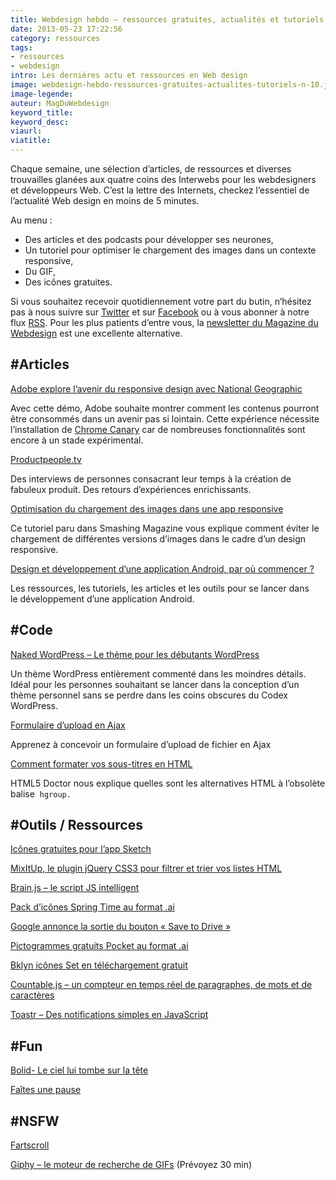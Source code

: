 ```yaml
---
title: Webdesign hebdo – ressources gratuites, actualités et tutoriels – 10
date: 2013-05-23 17:22:56
category: ressources
tags:
- ressources
- webdesign
intro: Les dernières actu et ressources en Web design
image: webdesign-hebdo-ressources-gratuites-actualites-tutoriels-n-10.jpg
image-legende:
auteur: MagDuWebdesign
keyword_title:
keyword_desc:
viaurl:
viatitle:
---
```


<p>Chaque semaine, une sélection d’articles, de&nbsp;ressources&nbsp;et diverses trouvailles glanées aux quatre coins des Interwebs pour les webdesigners et développeurs Web. C’est la lettre des Internets, checkez l’essentiel de l’actualité Web design&nbsp;en moins de 5 minutes.</p>
<p>Au menu :</p>
<ul>
<li>Des articles et des podcasts pour développer ses neurones,</li>
<li>Un tutoriel pour optimiser le chargement des images dans un contexte responsive,</li>
<li>Du GIF,</li>
<li>Des icônes gratuites.</li>
</ul>
<p>Si vous souhaitez recevoir quotidiennement votre part du butin, n’hésitez pas à nous suivre sur&nbsp;<a title="Nous suivre sur Twitter " href="https://twitter.com/#!/MagDuWebdesign" target="_blank">Twitter</a>&nbsp;et sur&nbsp;<a title="Nous suivre sur Facebook" href="http://www.facebook.com/pages/Magazine-Du-Webdesign/213372618767122" target="_blank">Facebook</a>&nbsp;ou à vous abonner à notre flux&nbsp;<a title="Abonnez-vous à notre flux RSS" href="http://feeds.feedburner.com/magazineduwebdesign/xaVh" target="_blank">RSS</a>. Pour les plus patients d’entre vous, la&nbsp;<a title="S'inscrire à la newsletter" href="http://magazineduwebdesign.com/sinscrire-a-la-newsletter">newsletter du Magazine du Webdesign</a>&nbsp;est une excellente alternative.</p>
<h2>#Articles</h2>
<p><a href="http://blogs.adobe.com/webplatform/2013/05/06/adobe-explores-the-future-of-responsive-digital-layout-with-national-geographic-content/" target="_blank">Adobe explore l’avenir du responsive design avec National Geographic</a></p>
<p>Avec cette démo, Adobe souhaite montrer comment les contenus pourront être consommés dans un avenir pas si lointain. Cette expérience nécessite l’installation de <a href="https://www.google.com/intl/en/chrome/browser/canary.html" target="_blank">Chrome Canary</a> car de nombreuses fonctionnalités sont encore à un stade expérimental.</p>
<p><a href="http://productpeople.tv/" target="_blank">Productpeople.tv</a></p>
<p>Des interviews de personnes consacrant leur temps à la création de fabuleux produit. Des retours d’expériences enrichissants.</p>
<p><a href="http://mobile.smashingmagazine.com/2013/05/10/how-to-avoid-duplicate-downloads-in-responsive-images/" target="_blank">Optimisation du chargement des images dans une app responsive</a></p>
<p>Ce tutoriel paru dans Smashing Magazine vous explique comment éviter le chargement de différentes versions d’images dans le cadre d’un design responsive.</p>
<p><a title="Permalien vers Design et développement d’une application Android, par où commencer ?" href="http://magazineduwebdesign.com/application-android-tutoriel-ressource-outil-article" rel="bookmark">Design et développement d’une application Android, par où commencer ?</a></p>
<p>Les&nbsp;ressources, les tutoriels, les articles et les outils&nbsp;pour se lancer dans le&nbsp;développement d’une application Android.</p>
<h2>#Code</h2>
<p><a href="http://bckmn.com/naked-wordpress/" target="_blank">Naked WordPress – Le thème pour les débutants WordPress</a></p>
<p>Un thème WordPress entièrement commenté dans les moindres détails. Idéal pour les personnes souhaitant se lancer dans la conception d’un thème personnel sans se perdre dans les coins obscures du Codex WordPress.</p>
<p><a href="http://tutorialzine.com/2013/05/mini-ajax-file-upload-form/" target="_blank">Formulaire d’upload en Ajax</a></p>
<p>Apprenez à concevoir un formulaire d’upload de fichier en Ajax</p>
<p><a href="http://html5doctor.com/howto-subheadings/" target="_blank">Comment formater vos sous-titres en HTML</a></p>
<p>HTML5 Doctor nous explique quelles sont les alternatives HTML à l’obsolète balise&nbsp;&nbsp;<code>hgroup.</code></p>
<h2>#Outils / Ressources</h2>
<p><a href="http://dribbble.com/shots/1063118-Sketch-Icons-Freebie" target="_blank">Icônes gratuites pour l’app&nbsp;Sketch</a></p>
<p><a title="MixItUp, le plugin jQuery CSS3 pour filtrer et trier vos listes HTML" href="http://magazineduwebdesign.com/mixitup-plugin-jquery-filtre-tri-donnees-html">MixItUp, le plugin jQuery CSS3 pour filtrer et trier vos listes HTML</a></p>
<p><a title="Brain.js – le script JS intelligent" href="http://magazineduwebdesign.com/brain-js-script-auto-apprenant">Brain.js – le script JS intelligent</a></p>
<p><a href="http://dribbble.com/shots/1041308-Spring-Time-Icon-Pack" target="_blank">Pack d’icônes Spring Time au format .ai</a></p>
<p><a title="Google annonce la sortie du bouton «&nbsp;Save to Drive&nbsp;»" href="http://magazineduwebdesign.com/bouton-save-to-drive-par-google">Google annonce la sortie du bouton «&nbsp;Save to Drive&nbsp;»</a></p>
<p><a href="http://www.edharrisondesign.com/pocketpictograms/" target="_blank">Pictogrammes gratuits Pocket au format .ai</a></p>
<p><a href="http://www.behance.net/gallery/Bklyn-Icon-Set-Free-download/8326439" target="_blank">Bklyn icônes&nbsp;Set en téléchargement gratuit</a></p>
<p><a href="http://radlikewhoa.github.io/Countable/" target="_blank">Countable.js – un compteur en temps réel de paragraphes, de mots et de caractères</a></p>
<p><a href="http://codeseven.github.io/toastr/" target="_blank">Toastr – Des notifications simples en JavaScript</a></p>
<h2>#Fun</h2>
<p><a href="http://bolid.es/" target="_blank">Bolid-&nbsp;Le ciel&nbsp;lui&nbsp;tombe sur la tête</a></p>
<p><a href="http://7-min.com/" target="_blank">Faîtes une pause</a></p>
<h2>#NSFW</h2>
<p><a href="http://theonion.github.io/fartscroll.js/" target="_blank">Fartscroll</a></p>
<p><a href="http://giphy.com/" target="_blank">Giphy – le moteur de recherche de GIFs</a>&nbsp;(Prévoyez 30 min)</p>